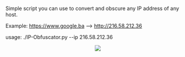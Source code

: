 Simple script you can use to convert and obscure any IP address of any host.

Example: https://www.google.ba --> http://216.58.212.36

usage: ./IP-Obfuscator.py --ip 216.58.212.36
<p align="center">
  <img src="http://i.imgur.com/3urzzTR.png"/>
</p>
